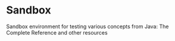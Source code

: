 # Sandbox

Sandbox environment for testing various concepts from Java: The Complete Reference and other resources
